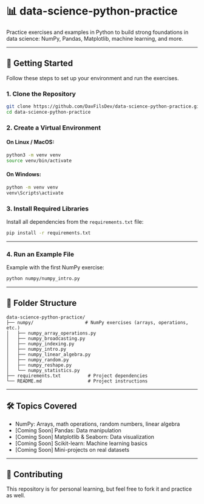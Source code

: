 # 📊 data-science-python-practice

Practice exercises and examples in Python to build strong foundations in data science: NumPy, Pandas, Matplotlib, machine learning, and more.

---

## 🚀 Getting Started

Follow these steps to set up your environment and run the exercises.

### 1. Clone the Repository

```bash
git clone https://github.com/DavFilsDev/data-science-python-practice.git
cd data-science-python-practice
```

### 2. Create a Virtual Environment

#### On **Linux / MacOS**:

```bash
python3 -m venv venv
source venv/bin/activate
```

#### On **Windows**:

```bash
python -m venv venv
venv\Scripts\activate
```

### 3. Install Required Libraries

Install all dependencies from the `requirements.txt` file:

```bash
pip install -r requirements.txt
```

---

### 4. Run an Example File

Example with the first NumPy exercise:

```bash
python numpy/numpy_intro.py
```

---

## 📂 Folder Structure

```plaintext
data-science-python-practice/
├── numpy/                   # NumPy exercises (arrays, operations, etc.)
│   ├── numpy_array_operations.py
│   ├── numpy_broadcasting.py
│   ├── numpy_indexing.py
│   ├── numpy_intro.py
│   ├── numpy_linear_algebra.py
│   ├── numpy_random.py
│   ├── numpy_reshape.py
│   └── numpy_statistics.py
├── requirements.txt          # Project dependencies
└── README.md                 # Project instructions
```

---

## 🛠️ Topics Covered

* NumPy: Arrays, math operations, random numbers, linear algebra
* \[Coming Soon] Pandas: Data manipulation
* \[Coming Soon] Matplotlib & Seaborn: Data visualization
* \[Coming Soon] Scikit-learn: Machine learning basics
* \[Coming Soon] Mini-projects on real datasets

---

## 🤝 Contributing

This repository is for personal learning, but feel free to fork it and practice as well.

